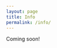 ```yaml
---
layout: page
title: Info
permalink: /info/
---
```

<!---
These can be .md or .html files.
because of the fact that this starts with a --- YAML Front Matter header it is parsed by jekyll as a page -->

Coming soon!